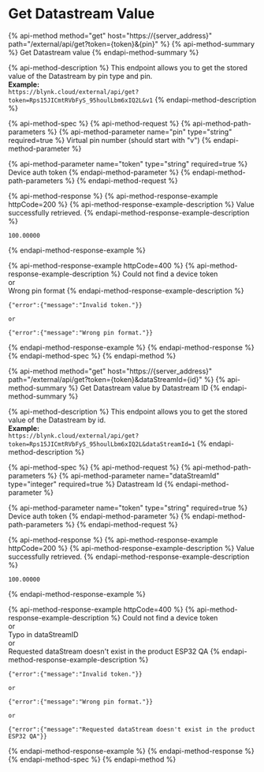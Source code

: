 # Get Datastream Value

{% api-method method="get" host="https://{server\_address}" path="/external/api/get?token={token}&{pin}" %}
{% api-method-summary %}
Get Datastream value
{% endapi-method-summary %}

{% api-method-description %}
This endpoint allows you to get the stored value of the Datastream by pin type and pin.  
**Example:**  
`https://blynk.cloud/external/api/get?token=Rps15JICmtRVbFyS_95houlLbm6xIQ2L&v1`
{% endapi-method-description %}

{% api-method-spec %}
{% api-method-request %}
{% api-method-path-parameters %}
{% api-method-parameter name="pin" type="string" required=true %}
Virtual pin number \(should start with "v"\)
{% endapi-method-parameter %}

{% api-method-parameter name="token" type="string" required=true %}
Device auth token
{% endapi-method-parameter %}
{% endapi-method-path-parameters %}
{% endapi-method-request %}

{% api-method-response %}
{% api-method-response-example httpCode=200 %}
{% api-method-response-example-description %}
Value successfully retrieved.
{% endapi-method-response-example-description %}

```text
100.00000
```
{% endapi-method-response-example %}

{% api-method-response-example httpCode=400 %}
{% api-method-response-example-description %}
Could not find a device token  
or  
Wrong pin format
{% endapi-method-response-example-description %}

```text
{"error":{"message":"Invalid token."}}

or

{"error":{"message":"Wrong pin format."}}
```
{% endapi-method-response-example %}
{% endapi-method-response %}
{% endapi-method-spec %}
{% endapi-method %}

{% api-method method="get" host="https://{server\_address}" path="/external/api/get?token={token}&dataStreamId={id}" %}
{% api-method-summary %}
Get Datastream value by Datastream ID
{% endapi-method-summary %}

{% api-method-description %}
This endpoint allows you to get the stored value of the Datastream by id.  
**Example:**  
`https://blynk.cloud/external/api/get?token=Rps15JICmtRVbFyS_95houlLbm6xIQ2L&dataStreamId=1`
{% endapi-method-description %}

{% api-method-spec %}
{% api-method-request %}
{% api-method-path-parameters %}
{% api-method-parameter name="dataStreamId" type="integer" required=true %}
Datastream Id
{% endapi-method-parameter %}

{% api-method-parameter name="token" type="string" required=true %}
Device auth token
{% endapi-method-parameter %}
{% endapi-method-path-parameters %}
{% endapi-method-request %}

{% api-method-response %}
{% api-method-response-example httpCode=200 %}
{% api-method-response-example-description %}
Value successfully retrieved.
{% endapi-method-response-example-description %}

```text
100.00000
```
{% endapi-method-response-example %}

{% api-method-response-example httpCode=400 %}
{% api-method-response-example-description %}
Could not find a device token  
or  
Typo in dataStreamID  
or  
Requested dataStream doesn't exist in the product ESP32 QA
{% endapi-method-response-example-description %}

```text
{"error":{"message":"Invalid token."}}

or

{"error":{"message":"Wrong pin format."}}

or

{"error":{"message":"Requested dataStream doesn't exist in the product ESP32 QA"}}
```
{% endapi-method-response-example %}
{% endapi-method-response %}
{% endapi-method-spec %}
{% endapi-method %}

